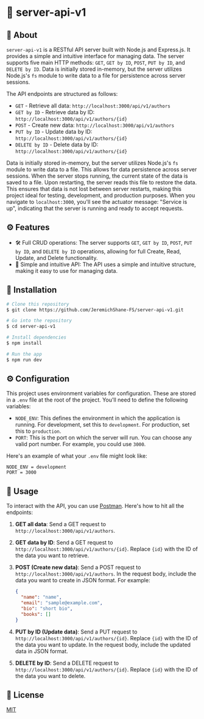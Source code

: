 # 🚀 server-api-v1

## 📖 About

`server-api-v1` is a RESTful API server built with Node.js and Express.js. It provides a simple and intuitive interface for managing data. The server supports five main HTTP methods: `GET`, `GET by ID`, `POST`, `PUT by ID`, and `DELETE by ID`. Data is initially stored in-memory, but the server utilizes Node.js's `fs` module to write data to a file for persistence across server sessions.

The API endpoints are structured as follows:

- `GET` - Retrieve all data: `http://localhost:3000/api/v1/authors`
- `GET by ID` - Retrieve data by ID: `http://localhost:3000/api/v1/authors/{id}`
- `POST` - Create new data: `http://localhost:3000/api/v1/authors`
- `PUT by ID` - Update data by ID: `http://localhost:3000/api/v1/authors/{id}`
- `DELETE by ID` - Delete data by ID: `http://localhost:3000/api/v1/authors/{id}`

Data is initially stored in-memory, but the server utilizes Node.js's `fs` module to write data to a file. This allows for data persistence across server sessions. When the server stops running, the current state of the data is saved to a file. Upon restarting, the server reads this file to restore the data. This ensures that data is not lost between server restarts, making this project ideal for testing, development, and production purposes. When you navigate to `localhost:3000`, you'll see the actuator message: "Service is up", indicating that the server is running and ready to accept requests.

## ⚙️ Features

- 🛠️ Full CRUD operations: The server supports `GET`, `GET by ID`, `POST`, `PUT by ID`, and `DELETE by ID` operations, allowing for full Create, Read, Update, and Delete functionality.
- 🎯 Simple and intuitive API: The API uses a simple and intuitive structure, making it easy to use for managing data.

## 💾 Installation

```bash
# Clone this repository
$ git clone https://github.com/JeremichShane-FS/server-api-v1.git

# Go into the repository
$ cd server-api-v1

# Install dependencies
$ npm install

# Run the app
$ npm run dev
```

## ⚙️ Configuration

This project uses environment variables for configuration. These are stored in a `.env` file at the root of the project. You'll need to define the following variables:

- `NODE_ENV`: This defines the environment in which the application is running. For development, set this to `development`. For production, set this to `production`.
- `PORT`: This is the port on which the server will run. You can choose any valid port number. For example, you could use `3000`.

Here's an example of what your `.env` file might look like:

```properties
NODE_ENV = development
PORT = 3000
```

## 🔧 Usage

To interact with the API, you can use [Postman](https://www.postman.com/downloads/). Here's how to hit all the endpoints:

1. **GET all data**: Send a GET request to `http://localhost:3000/api/v1/authors`.

2. **GET data by ID**: Send a GET request to `http://localhost:3000/api/v1/authors/{id}`. Replace `{id}` with the ID of the data you want to retrieve.

3. **POST (Create new data)**: Send a POST request to `http://localhost:3000/api/v1/authors`. In the request body, include the data you want to create in JSON format. For example:

   ```json
   {
     "name": "name",
     "email": "sample@example.com",
     "bio": "short bio",
     "books": []
   }
   ```

4. **PUT by ID (Update data)**: Send a PUT request to `http://localhost:3000/api/v1/authors/{id}`. Replace `{id}` with the ID of the data you want to update. In the request body, include the updated data in JSON format.

5. **DELETE by ID**: Send a DELETE request to `http://localhost:3000/api/v1/authors/{id}`. Replace `{id}` with the ID of the data you want to delete.

## 📜 License

[MIT](https://choosealicense.com/licenses/mit/)
